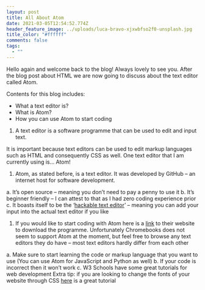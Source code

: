 ```yaml
---
layout: post
title: All About Atom
date: 2021-03-05T12:54:52.774Z
header_feature_image: ../uploads/luca-bravo-xjxwbfso2f0-unsplash.jpg
title_color: "#ffffff"
comments: false
tags:
  - ""
---
```

Hello again and welcome back to the blog! Always lovely to see you. After the blog post about HTML we are now going to discuss about the text editor called Atom.


Contents for this blog includes:

* What a text editor is?
* What is Atom?
* How you can use Atom to start coding

1. A text editor is a software programme that can be used to edit and input text.

It is important because text editors can be used to edit markup languages such as HTML and consequently CSS as well. One text editor that I am currently using is… Atom!

1. Atom, as stated before, is a text editor. It was developed by GitHub – an internet host for software development.

a.	It’s open source – meaning you don’t need to pay a penny to use it
b.	It’s beginner friendly – I can attest to that as I had zero coding experience prior
c.	It boasts itself to be the ‘[hackable text editor](https://github.com/atom/atom)’ – meaning you can add your input into the actual text editor if you like

1. If you would like to start coding with Atom here is a [link](https://atom.io/) to their website to download the programme. Unfortunately Chromebooks does not seem to support Atom at the moment, but feel free to browse any text editors they do have – most text editors hardly differ from each other

a.	Make sure to start learning the code or markup language that you want to use (You can use Atom for JavaScript and Python as well)
b.	If your code is incorrect then it won’t work
c.	W3 Schools have some great tutorials for web development
Extra tip: if you are looking to change the fonts of your website through CSS [here](https://www.youtube.com/watch?v=rJVyOIHpNLQ) is  a great tutorial